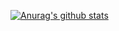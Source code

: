 [![Anurag's github stats](https://github-readme-stats.vercel.app/api?username=gregoriusjimmy&count_private=true&show_icons=true&include_all_commits=true&theme=gruvbox&hide=stars)](https://github.com/anuraghazra/github-readme-stats)
